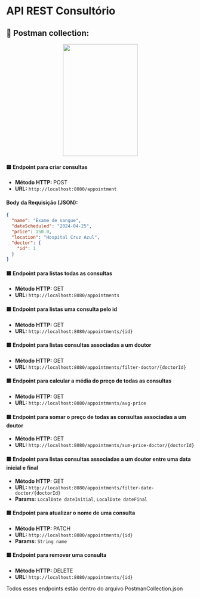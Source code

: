 # API REST Consultório

## 📃 Postman collection: 
<p align="center">
  <img src="https://github.com/brunolimabh/api-consultorio/blob/main/imgs/postman_print.png" width="200px" height="300px" style="vertical-align: middle; margin-right:"200px";">
</p>


#### 🟨 Endpoint para criar consultas
- **Método HTTP:** POST
- **URL:** `http://localhost:8080/appointment`

#### Body da Requisição (JSON):
```json
{
  "name": "Exame de sangue",
  "dateScheduled": "2024-04-25",
  "price": 150.0,
  "location": "Hospital Cruz Azul",
  "doctor": {
    "id": 1
  }
}
```

#### 🟩 Endpoint para listas todas as consultas
- **Método HTTP:** GET
- **URL:** `http://localhost:8080/appointments`

#### 🟩 Endpoint para listas uma consulta pelo id
- **Método HTTP:** GET
- **URL:** `http://localhost:8080/appointments/{id}`

#### 🟩 Endpoint para listas consultas associadas a um doutor
- **Método HTTP:** GET
- **URL:** `http://localhost:8080/appointments/filter-doctor/{doctorId}`

#### 🟩 Endpoint para calcular a média do preço de todas as consultas
- **Método HTTP:** GET
- **URL:** `http://localhost:8080/appointments/avg-price`

#### 🟩 Endpoint para somar o preço de todas as consultas associadas a um doutor
- **Método HTTP:** GET
- **URL:** `http://localhost:8080/appointments/sum-price-doctor/{doctorId}`

#### 🟩 Endpoint para listas consultas associadas a um doutor entre uma data inicial e final
- **Método HTTP:** GET
- **URL:** `http://localhost:8080/appointments/filter-date-doctor/{doctorId}`
- **Params:** `LocalDate dateInitial`, `LocalDate dateFinal` 

#### 🟪 Endpoint para atualizar o nome de uma consulta
- **Método HTTP:** PATCH
- **URL:** `http://localhost:8080/appointments/{id}`
- **Params:** `String name` 


#### 🟥 Endpoint para remover uma consulta
- **Método HTTP:** DELETE
- **URL:** `http://localhost:8080/appointments/{id}`

Todos esses endpoints estão dentro do arquivo PostmanCollection.json


